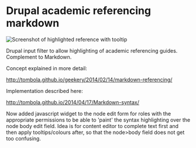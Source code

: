 Drupal academic referencing markdown
==============

![Screenshot of highlighted reference with tooltip](http://tombola.github.io/images/referencing_highlights.png)

Drupal input filter to allow highlighting of academic referencing guides. Complement to Markdown.

Concept explained in more detail:

http://tombola.github.io/geekery/2014/02/14/markdown-referencing/

Implementation described here:

http://tombola.github.io/2014/04/17/Markdown-syntax/

Now added javascript widget to the node edit form for roles with the appropriate permissions to be able to 'paint' the syntax highlighting over the node body edit field. Idea is for content editor to complete text first and then apply tooltips/colours after, so that the node>body field does not get too confusing.
